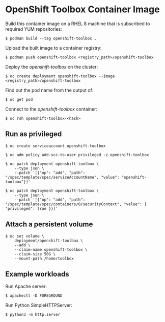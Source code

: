 # OpenShift Toolbox Container Image

Build this container image on a RHEL 8 machine that is subscribed to required YUM repositories:

```
$ podman build --tag openshift-toolbox .
```

Upload the built image to a container registry:

```
$ podman push openshift-toolbox <registry_path>/openshift-toolbox
```

Deploy the *openshift-toolbox* on the cluster:

```
$ oc create deployment openshift-toolbox --image <registry_path>/openshift-toolbox
```

Find out the pod name from the output of:

```
$ oc get pod
```

Connect to the *openshift-toolbox* container:

```
$ oc rsh openshift-toolbox-<hash>
```

## Run as privileged

```
$ oc create serviceaccount openshift-toolbox
```
```
$ oc adm policy add-scc-to-user privileged -z openshift-toolbox
```
```
$ oc patch deployment openshift-toolbox \
    --type json \
    --patch '[{"op": "add", "path": "/spec/template/spec/serviceAccountName", "value": "openshift-toolbox"}]'
```

```
$ oc patch deployment openshift-toolbox \
    --type json \
    --patch '[{"op": "add", "path": "/spec/template/spec/containers/0/securityContext", "value": { "privileged": true }}]'
```

## Attach a persistent volume

```
$ oc set volume \
    deployment/openshift-toolbox \
    --add \
    --claim-name openshift-toolbox \
    --claim-size 50G \
    --mount-path /home/toolbox
```

## Example workloads

Run Apache server:

```
$ apachectl -D FOREGROUND
```

Run Python SimpleHTTPServer:

```
$ python3 -m http.server
```
